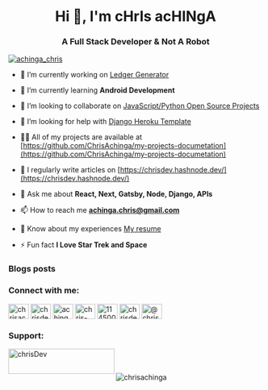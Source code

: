 <h1 align="center">Hi 👋, I'm cHrIs acHINgA</h1>
<h3 align="center">A Full Stack Developer & Not A Robot</h3>

<!-- Github trophies -->
<!-- <p align="center">
    <a href="https://github.com/ryo-ma/github-profile-trophy">
        <img src="https://github-profile-trophy.vercel.app/?username=chrisachinga" alt="chrisachinga" />
    </a>
</p> -->

<p align="left"> <a href="https://twitter.com/achinga_chris" target="blank"><img src="https://img.shields.io/twitter/follow/achinga_chris?logo=twitter&style=for-the-badge" alt="achinga_chris" /></a> </p>

- 🔭 I’m currently working on [Ledger Generator](https://github.com/ChrisAchinga/ledger-generator)

- 🌱 I’m currently learning **Android Development**

- 👯 I’m looking to collaborate on [JavaScript/Python Open Source Projects](https://chrisdev.netlify.app/)

- 🤝 I’m looking for help with [Django Heroku Template](https://github.com/ChrisAchinga/django-heroku-starter)

- 👨‍💻 All of my projects are available at [https://github.com/ChrisAchinga/my-projects-documetation](https://github.com/ChrisAchinga/my-projects-documetation)

- 📝 I regularly write articles on [https://chrisdev.hashnode.dev/](https://chrisdev.hashnode.dev/)

- 💬 Ask me about **React, Next, Gatsby, Node, Django, APIs**

- 📫 How to reach me **achinga.chris@gmail.com**

- 📄 Know about my experiences [My resume](https://www.dropbox.com/s/mz0asx4fu3wce87/chris_achinga%28beta2%29%20.docx?dl=0)

- ⚡ Fun fact **I Love Star Trek and Space**

### Blogs posts

<!-- BLOG-POST-LIST:START -->

<!-- BLOG-POST-LIST:END -->

<h3 align="left">Connect with me:</h3>
<p align="left">
<a href="https://codepen.io/chrisachinga" target="blank"><img align="center" src="https://cdn.jsdelivr.net/npm/simple-icons@3.0.1/icons/codepen.svg" alt="chrisachinga" height="30" width="40" /></a>
<a href="https://dev.to/chrisdev" target="blank"><img align="center" src="https://cdn.jsdelivr.net/npm/simple-icons@3.0.1/icons/dev-dot-to.svg" alt="chrisdev" height="30" width="40" /></a>
<a href="https://twitter.com/achinga_chris" target="blank"><img align="center" src="https://cdn.jsdelivr.net/npm/simple-icons@3.0.1/icons/twitter.svg" alt="achinga_chris" height="30" width="40" /></a>
<a href="https://linkedin.com/in/chris-achinga-001" target="blank"><img align="center" src="https://cdn.jsdelivr.net/npm/simple-icons@3.0.1/icons/linkedin.svg" alt="chris-achinga-001" height="30" width="40" /></a>
<a href="https://stackoverflow.com/users/11450095" target="blank"><img align="center" src="https://cdn.jsdelivr.net/npm/simple-icons@3.0.1/icons/stackoverflow.svg" alt="11450095" height="30" width="40" /></a>
<a href="https://instagram.com/chrisdevcode" target="blank"><img align="center" src="https://cdn.jsdelivr.net/npm/simple-icons@3.0.1/icons/instagram.svg" alt="chrisdevcode" height="30" width="40" /></a>
<a href="https://medium.com/@chris-dev" target="blank"><img align="center" src="https://cdn.jsdelivr.net/npm/simple-icons@3.0.1/icons/medium.svg" alt="@chris-dev" height="30" width="40" /></a>
</p>


<h3 align="left">Support:</h3>

<p>
<a href="https://www.buymeacoffee.com/chrisDev"> 
<img align="left" src="https://cdn.buymeacoffee.com/buttons/v2/default-yellow.png" height="50" width="210" alt="chrisDev" />
</a>
</p>

<br>

<br>

<p><img align="center" src="https://github-readme-streak-stats.herokuapp.com/?user=chrisachinga&" alt="chrisachinga" /></p>
